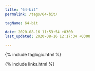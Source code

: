 ```yaml
---
title: "64-bit"
permalink: /tags/64-bit/

tagName: 64-bit

date: 2020-08-16 11:53:54 +0300
last_updated: 2020-08-16 12:17:34 +0300

---
```


{% include taglogic.html %}

{% include links.html %}
